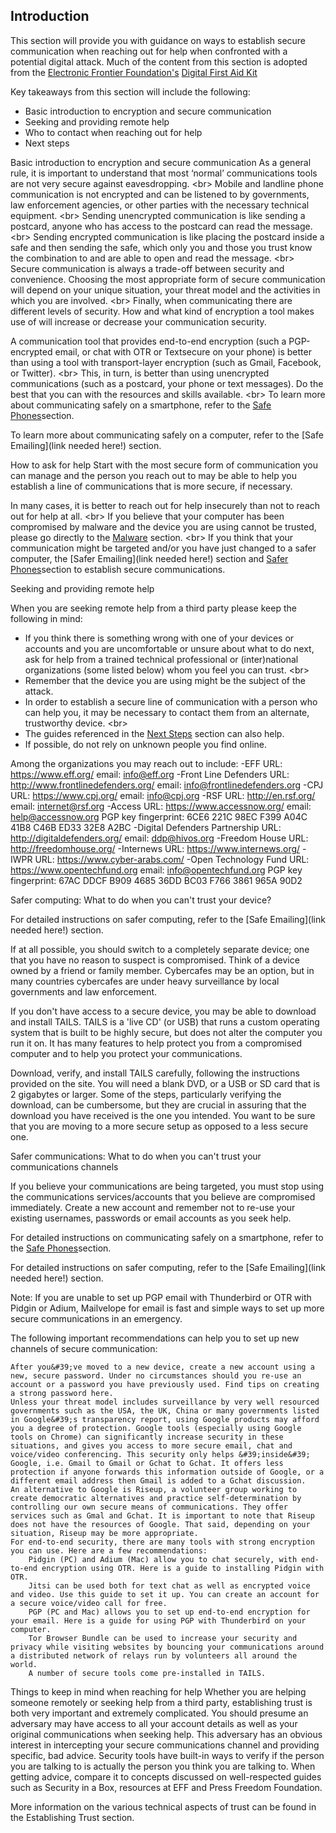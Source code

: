 
## Introduction

This section will provide you with guidance on ways to establish secure communication when reaching out for help when confronted with a potential digital attack. Much of the content from this section is adopted from the [Electronic Frontier Foundation&#39;s](https://www.eff.org/) [Digital First Aid Kit](https://github.com/RaReNet/DFAK/blob/master/SecureCommunication.md)

Key takeaways from this section will include the following:
- Basic introduction to encryption and secure communication
- Seeking and providing remote help
- Who to contact when reaching out for help
- Next steps


Basic introduction to encryption and secure communication
As a general rule, it is important to understand that most ‘normal’ communications tools are not very secure against eavesdropping.
&lt;br&gt;
Mobile and landline phone communication is not encrypted and can be listened to by governments, law enforcement agencies, or other parties with the necessary technical equipment. 
&lt;br&gt;
Sending unencrypted communication is like sending a postcard, anyone who has access to the postcard can read the message. 
&lt;br&gt;
Sending encrypted communication is like placing the postcard inside a safe and then sending the safe, which only you and those you trust know the combination to and are able to open and read the message.
&lt;br&gt;
Secure communication is always a trade-off between security and convenience. Choosing the most appropriate form of secure communication will depend on your unique situation, your threat model and the activities in which you are involved.
&lt;br&gt;
Finally, when communicating there are different levels of security. How and what kind of encryption a tool makes use of will increase or decrease your communication security.

A communication tool that provides end-to-end encryption (such a PGP-encrypted email, or chat with OTR or Textsecure on your phone) is better than using a tool with transport-layer encryption (such as Gmail, Facebook, or Twitter).
&lt;br&gt;
This, in turn, is better than using unencrypted communications (such as a postcard, your phone or text messages). Do the best that you can with the resources and skills available. 
&lt;br&gt;
To learn more about communicating safely on a smartphone, refer to the [Safe Phones](en/topics/practice-3-safe-phones/0-getting-started/1-intro.md)section.

To learn more about communicating safely on a computer, refer to the [Safe Emailing](link needed here!) section.


How to ask for help
Start with the most secure form of communication you can manage and the person you reach out to may be able to help you establish a line of communications that is more secure, if necessary.

In many cases, it is better to reach out for help insecurely than not to reach out for help at all.
&lt;br&gt;
If you believe that your computer has been compromised by malware and the device you are using cannot be trusted, please go directly to the [Malware](en/topics/practice-1-emergencies/4-malware/1-intro.md) section.
&lt;br&gt;
If you think that your communication might be targeted and/or you have just changed to a safer computer, the [Safer Emailing](link needed here!) section and [Safer Phones](en/topics/practice-3-safe-phones/0-getting-started/1-intro.md)section to establish secure communications.




Seeking and providing remote help

When you are seeking remote help from a third party please keep the following in mind:
- If you think there is something wrong with one of your devices or accounts and you are uncomfortable or unsure about what to do next, ask for help from a trained technical professional or (inter)national organizations (some listed below) whom you feel you can trust.
&lt;br&gt;
- Remember that the device you are using might be the subject of the attack.
- In order to establish a secure line of communication with a person who can help you, it may be necessary to contact them from an alternate, trustworthy device.
&lt;br&gt;
- The guides referenced in the [Next Steps](en/topics/practice-1-emergencies/1-seeking-help/7-next.md) section can also help.
- If possible, do not rely on unknown people you find online.

Among the organizations you may reach out to include:
-EFF
 URL: https://www.eff.org/
 email: info@eff.org
-Front Line Defenders
 URL: http://www.frontlinedefenders.org/
 email: info@frontlinedefenders.org
-CPJ
 URL: https://www.cpj.org/
 email: info@cpj.org
-RSF
 URL: http://en.rsf.org/
 email: internet@rsf.org
-Access
 URL: https://www.accessnow.org/
 email: help@accessnow.org
 PGP key fingerprint: 6CE6 221C 98EC F399 A04C 41B8 C46B ED33 32E8 A2BC
-Digital Defenders Partnership
 URL: http://digitaldefenders.org/
 email: ddp@hivos.org
-Freedom House
 URL: http://freedomhouse.org/
-Internews
 URL: https://www.internews.org/
-IWPR
 URL: https://www.cyber-arabs.com/
-Open Technology Fund
 URL: https://www.opentechfund.org
 email: info@opentechfund.org
 PGP key fingerprint: 67AC DDCF B909 4685 36DD BC03 F766 3861 965A 90D2
        
Safer computing: What to do when you can&#39;t trust your device?

For detailed instructions on safer computing, refer to the [Safe Emailing](link needed here!) section.

If at all possible, you should switch to a completely separate device; one that you have no reason to suspect is compromised. Think of a device owned by a friend or family member. Cybercafes may be an option, but in many countries cybercafes are under heavy surveillance by local governments and law enforcement.

If you don&#39;t have access to a secure device, you may be able to download and install TAILS. TAILS is a &#39;live CD&#39; (or USB) that runs a custom operating system that is built to be highly secure, but does not alter the computer you run it on. It has many features to help protect you from a compromised computer and to help you protect your communications.

Download, verify, and install TAILS carefully, following the instructions provided on the site. You will need a blank DVD, or a USB or SD card that is 2 gigabytes or larger. Some of the steps, particularly verifying the download, can be cumbersome, but they are crucial in assuring that the download you have received is the one you intended. You want to be sure that you are moving to a more secure setup as opposed to a less secure one.

Safer communications: What to do when you can&#39;t trust your communications channels

If you believe your communications are being targeted, you must stop using the communications services/accounts that you believe are compromised immediately. Create a new account and remember not to re-use your existing usernames, passwords or email accounts as you seek help.

For detailed instructions on communicating safely on a smartphone, refer to the [Safe Phones](en/topics/practice-3-safe-phones/0-getting-started/1-intro.md)section.

For detailed instructions on safer computing, refer to the [Safe Emailing](link needed here!) section.



Note: If you are unable to set up PGP email with Thunderbird or OTR with Pidgin or Adium, Mailvelope for email is fast and simple ways to set up more secure communications in an emergency.

The following important recommendations can help you to set up new channels of secure communication:

    After you&#39;ve moved to a new device, create a new account using a new, secure password. Under no circumstances should you re-use an account or a password you have previously used. Find tips on creating a strong password here.
    Unless your threat model includes surveillance by very well resourced governments such as the USA, the UK, China or many governments listed in Google&#39;s transparency report, using Google products may afford you a degree of protection. Google tools (especially using Google tools on Chrome) can significantly increase security in these situations, and gives you access to more secure email, chat and voice/video conferencing. This security only helps &#39;inside&#39; Google, i.e. Gmail to Gmail or Gchat to Gchat. It offers less protection if anyone forwards this information outside of Google, or a different email address then Gmail is added to a Gchat discussion.
    An alternative to Google is Riseup, a volunteer group working to create democratic alternatives and practice self-determination by controlling our own secure means of communications. They offer services such as Gmal and Gchat. It is important to note that Riseup does not have the resources of Google. That said, depending on your situation, Riseup may be more appropriate.
    For end-to-end security, there are many tools with strong encryption you can use. Here are a few recommendations:
        Pidgin (PC) and Adium (Mac) allow you to chat securely, with end-to-end encryption using OTR. Here is a guide to installing Pidgin with OTR.
        Jitsi can be used both for text chat as well as encrypted voice and video. Use this guide to set it up. You can create an account for a secure voice/video call for free.
        PGP (PC and Mac) allows you to set up end-to-end encryption for your email. Here is a guide for using PGP with Thunderbird on your computer.
        Tor Browser Bundle can be used to increase your security and privacy while visiting websites by bouncing your communications around a distributed network of relays run by volunteers all around the world.
        A number of secure tools come pre-installed in TAILS.



Things to keep in mind when reaching for help
Whether you are helping someone remotely or seeking help from a third party, establishing trust is both very important and extremely complicated. You should presume an adversary may have access to all your account details as well as your original communications when seeking help. This adversary has an obvious interest in intercepting your secure communications channel and providing specific, bad advice. Security tools have built-in ways to verify if the person you are talking to is actually the person you think you are talking to. When getting advice, compare it to concepts discussed on well-respected guides such as Security in a Box, resources at EFF and Press Freedom Foundation.

More information on the various technical aspects of trust can be found in the Establishing Trust section.


